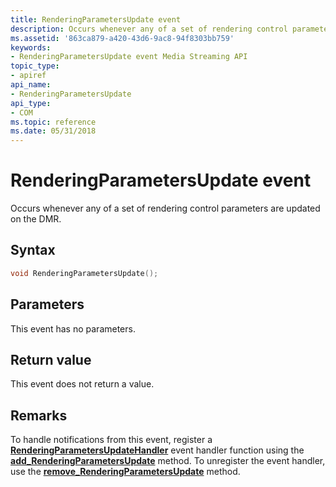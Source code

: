 ```yaml
---
title: RenderingParametersUpdate event
description: Occurs whenever any of a set of rendering control parameters are updated on the DMR.
ms.assetid: '863ca879-a420-43d6-9ac8-94f8303bb759'
keywords:
- RenderingParametersUpdate event Media Streaming API
topic_type:
- apiref
api_name:
- RenderingParametersUpdate
api_type:
- COM
ms.topic: reference
ms.date: 05/31/2018
---
```


# RenderingParametersUpdate event

Occurs whenever any of a set of rendering control parameters are updated on the DMR.

## Syntax


```C++
void RenderingParametersUpdate();
```



## Parameters

This event has no parameters.

## Return value

This event does not return a value.

## Remarks

To handle notifications from this event, register a [**RenderingParametersUpdateHandler**](https://msdn.microsoft.com/library/Hh828994(v=VS.85).aspx) event handler function using the [**add\_RenderingParametersUpdate**](https://msdn.microsoft.com/library/Hh828928(v=VS.85).aspx) method. To unregister the event handler, use the [**remove\_RenderingParametersUpdate**](https://msdn.microsoft.com/library/Hh828940(v=VS.85).aspx) method.

 

 




